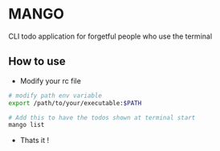 # MANGO
CLI todo application for forgetful people who use the terminal

## How to use
- Modify your rc file
```bash
# modify path env variable
export /path/to/your/executable:$PATH

# Add this to have the todos shown at terminal start
mango list
```
- Thats it !